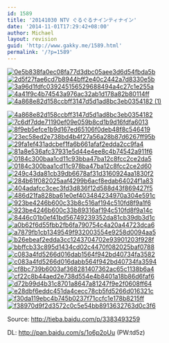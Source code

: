 ```yaml
---
id: 1589
title: '20141030 NTV ぐるぐるナインティナイン'
date: '2014-11-01T17:29:42+08:00'
author: Michael
layout: revision
guid: 'http://www.gakky.me/1589.html'
permalink: '/?p=1589'
---
```


[![0e5b838fa0ec08fa77d3dbc05aee3d6d54fbda5b](http://www.yui-aragaki.org/wp-content/uploads/2014/11/0e5b838fa0ec08fa77d3dbc05aee3d6d54fbda5b.jpg)](http://www.yui-aragaki.org/wp-content/uploads/2014/11/0e5b838fa0ec08fa77d3dbc05aee3d6d54fbda5b.jpg) [![2d5f27fae6cd7b8944bff2e40c2442a7d8330e5b](http://www.yui-aragaki.org/wp-content/uploads/2014/11/2d5f27fae6cd7b8944bff2e40c2442a7d8330e5b.jpg)](http://www.yui-aragaki.org/wp-content/uploads/2014/11/2d5f27fae6cd7b8944bff2e40c2442a7d8330e5b.jpg) [![3a96d1fdfc039245156529688494a4c27c1e255a](http://www.yui-aragaki.org/wp-content/uploads/2014/11/3a96d1fdfc039245156529688494a4c27c1e255a.jpg)](http://www.yui-aragaki.org/wp-content/uploads/2014/11/3a96d1fdfc039245156529688494a4c27c1e255a.jpg) [![4a41f9c4b74543a976ac32ab1d178a82b80114ff](http://www.yui-aragaki.org/wp-content/uploads/2014/11/4a41f9c4b74543a976ac32ab1d178a82b80114ff.jpg)](http://www.yui-aragaki.org/wp-content/uploads/2014/11/4a41f9c4b74543a976ac32ab1d178a82b80114ff.jpg) [![4a868e82d158ccbff3147d5d1ad8bc3eb0354182 (1)](http://www.yui-aragaki.org/wp-content/uploads/2014/11/4a868e82d158ccbff3147d5d1ad8bc3eb0354182-1.jpg)](http://www.yui-aragaki.org/wp-content/uploads/2014/11/4a868e82d158ccbff3147d5d1ad8bc3eb0354182-1.jpg)

[![4a868e82d158ccbff3147d5d1ad8bc3eb0354182](http://www.yui-aragaki.org/wp-content/uploads/2014/11/4a868e82d158ccbff3147d5d1ad8bc3eb0354182.jpg)](http://www.yui-aragaki.org/wp-content/uploads/2014/11/4a868e82d158ccbff3147d5d1ad8bc3eb0354182.jpg) [![7c6df7dde71190ef09e059b8cd1b9d16fdfa6013](http://www.yui-aragaki.org/wp-content/uploads/2014/11/7c6df7dde71190ef09e059b8cd1b9d16fdfa6013.jpg)](http://www.yui-aragaki.org/wp-content/uploads/2014/11/7c6df7dde71190ef09e059b8cd1b9d16fdfa6013.jpg) [![8f9eb5efce1b9d167ed65106f0deb48f8c546419](http://www.yui-aragaki.org/wp-content/uploads/2014/11/8f9eb5efce1b9d167ed65106f0deb48f8c546419.jpg)](http://www.yui-aragaki.org/wp-content/uploads/2014/11/8f9eb5efce1b9d167ed65106f0deb48f8c546419.jpg) [![23ec58ed2e738bd4b4f27a56a28b87d6267ff95b](http://www.yui-aragaki.org/wp-content/uploads/2014/11/23ec58ed2e738bd4b4f27a56a28b87d6267ff95b.jpg)](http://www.yui-aragaki.org/wp-content/uploads/2014/11/23ec58ed2e738bd4b4f27a56a28b87d6267ff95b.jpg) [![29fa1ef431adcbef1fa6b661afaf2edda2cc9fa4](http://www.yui-aragaki.org/wp-content/uploads/2014/11/29fa1ef431adcbef1fa6b661afaf2edda2cc9fa4.jpg)](http://www.yui-aragaki.org/wp-content/uploads/2014/11/29fa1ef431adcbef1fa6b661afaf2edda2cc9fa4.jpg) [![81a8e536afc37931e5d44e4ee8c4b74542a911f6](http://www.yui-aragaki.org/wp-content/uploads/2014/11/81a8e536afc37931e5d44e4ee8c4b74542a911f6.jpg)](http://www.yui-aragaki.org/wp-content/uploads/2014/11/81a8e536afc37931e5d44e4ee8c4b74542a911f6.jpg) [![0184c300baa1cd11c93bba47ba12c8fcc2ce2da5](http://www.yui-aragaki.org/wp-content/uploads/2014/11/0184c300baa1cd11c93bba47ba12c8fcc2ce2da5.jpg)](http://www.yui-aragaki.org/wp-content/uploads/2014/11/0184c300baa1cd11c93bba47ba12c8fcc2ce2da5.jpg) [![0184c300baa1cd11c978ba47ba12c8fcc2ce2d60](http://www.yui-aragaki.org/wp-content/uploads/2014/11/0184c300baa1cd11c978ba47ba12c8fcc2ce2d60.jpg)](http://www.yui-aragaki.org/wp-content/uploads/2014/11/0184c300baa1cd11c978ba47ba12c8fcc2ce2d60.jpg) [![249c43da81cb39db6678af31d3160924aa1830f2](http://www.yui-aragaki.org/wp-content/uploads/2014/11/249c43da81cb39db6678af31d3160924aa1830f2.jpg)](http://www.yui-aragaki.org/wp-content/uploads/2014/11/249c43da81cb39db6678af31d3160924aa1830f2.jpg) [![284b61f082025aaf4299b6acf8edab64024f1a83](http://www.yui-aragaki.org/wp-content/uploads/2014/11/284b61f082025aaf4299b6acf8edab64024f1a83.jpg)](http://www.yui-aragaki.org/wp-content/uploads/2014/11/284b61f082025aaf4299b6acf8edab64024f1a83.jpg) [![404adafcc3cec3fd3d836f12d588d43f869427f5](http://www.yui-aragaki.org/wp-content/uploads/2014/11/404adafcc3cec3fd3d836f12d588d43f869427f5.jpg)](http://www.yui-aragaki.org/wp-content/uploads/2014/11/404adafcc3cec3fd3d836f12d588d43f869427f5.jpg) [![486d21fa828ba61e0ef403484234970a304e591c](http://www.yui-aragaki.org/wp-content/uploads/2014/11/486d21fa828ba61e0ef403484234970a304e591c.jpg)](http://www.yui-aragaki.org/wp-content/uploads/2014/11/486d21fa828ba61e0ef403484234970a304e591c.jpg) [![923be4246b600c33b8c516af194c510fd8f9a1f6](http://www.yui-aragaki.org/wp-content/uploads/2014/11/923be4246b600c33b8c516af194c510fd8f9a1f6.jpg)](http://www.yui-aragaki.org/wp-content/uploads/2014/11/923be4246b600c33b8c516af194c510fd8f9a1f6.jpg) [![923be4246b600c33b89316af194c510fd8f9a14c](http://www.yui-aragaki.org/wp-content/uploads/2014/11/923be4246b600c33b89316af194c510fd8f9a14c.jpg)](http://www.yui-aragaki.org/wp-content/uploads/2014/11/923be4246b600c33b89316af194c510fd8f9a14c.jpg) [![8446c01b0ef41bd56749239352da81cb39db3d1c](http://www.yui-aragaki.org/wp-content/uploads/2014/11/8446c01b0ef41bd56749239352da81cb39db3d1c.jpg)](http://www.yui-aragaki.org/wp-content/uploads/2014/11/8446c01b0ef41bd56749239352da81cb39db3d1c.jpg) [![a0b62f6d55fbb2fb6fa790754c4a20a44723dca6](http://www.yui-aragaki.org/wp-content/uploads/2014/11/a0b62f6d55fbb2fb6fa790754c4a20a44723dca6.jpg)](http://www.yui-aragaki.org/wp-content/uploads/2014/11/a0b62f6d55fbb2fb6fa790754c4a20a44723dca6.jpg) [![a7879fb1cb1349549f932003554e9258d0094aa5](http://www.yui-aragaki.org/wp-content/uploads/2014/11/a7879fb1cb1349549f932003554e9258d0094aa5.jpg)](http://www.yui-aragaki.org/wp-content/uploads/2014/11/a7879fb1cb1349549f932003554e9258d0094aa5.jpg) [![b26ebeaf2edda3cc1243704702e93901203f928f](http://www.yui-aragaki.org/wp-content/uploads/2014/11/b26ebeaf2edda3cc1243704702e93901203f928f.jpg)](http://www.yui-aragaki.org/wp-content/uploads/2014/11/b26ebeaf2edda3cc1243704702e93901203f928f.jpg) [![bbffcb33c895d1434cd02c4470f082025baf0788](http://www.yui-aragaki.org/wp-content/uploads/2014/11/bbffcb33c895d1434cd02c4470f082025baf0788.jpg)](http://www.yui-aragaki.org/wp-content/uploads/2014/11/bbffcb33c895d1434cd02c4470f082025baf0788.jpg) [![c083a4fd5266d016dab1564f942bd40734fa3582](http://www.yui-aragaki.org/wp-content/uploads/2014/11/c083a4fd5266d016dab1564f942bd40734fa3582.jpg)](http://www.yui-aragaki.org/wp-content/uploads/2014/11/c083a4fd5266d016dab1564f942bd40734fa3582.jpg) [![c083a4fd5266d016dabb564f942bd40734fa3594](http://www.yui-aragaki.org/wp-content/uploads/2014/11/c083a4fd5266d016dabb564f942bd40734fa3594.jpg)](http://www.yui-aragaki.org/wp-content/uploads/2014/11/c083a4fd5266d016dabb564f942bd40734fa3594.jpg) [![cf8bc739b6003af368281407362ac65c1138b6a4](http://www.yui-aragaki.org/wp-content/uploads/2014/11/cf8bc739b6003af368281407362ac65c1138b6a4.jpg)](http://www.yui-aragaki.org/wp-content/uploads/2014/11/cf8bc739b6003af368281407362ac65c1138b6a4.jpg) [![cf22c8b44aed2e738d554e4b8401a18b86d6faf6](http://www.yui-aragaki.org/wp-content/uploads/2014/11/cf22c8b44aed2e738d554e4b8401a18b86d6faf6.jpg)](http://www.yui-aragaki.org/wp-content/uploads/2014/11/cf22c8b44aed2e738d554e4b8401a18b86d6faf6.jpg) [![d72b99d4b31c8701a8647a81247f9e2f0608ff64](http://www.yui-aragaki.org/wp-content/uploads/2014/11/d72b99d4b31c8701a8647a81247f9e2f0608ff64.jpg)](http://www.yui-aragaki.org/wp-content/uploads/2014/11/d72b99d4b31c8701a8647a81247f9e2f0608ff64.jpg) [![e28dbf6eddc451da4cecc78cb5fd5266d016321c](http://www.yui-aragaki.org/wp-content/uploads/2014/11/e28dbf6eddc451da4cecc78cb5fd5266d016321c.jpg)](http://www.yui-aragaki.org/wp-content/uploads/2014/11/e28dbf6eddc451da4cecc78cb5fd5266d016321c.jpg) [![f30da119ebc4b745b0237f71ccfc1e178b8215ff](http://www.yui-aragaki.org/wp-content/uploads/2014/11/f30da119ebc4b745b0237f71ccfc1e178b8215ff.jpg)](http://www.yui-aragaki.org/wp-content/uploads/2014/11/f30da119ebc4b745b0237f71ccfc1e178b8215ff.jpg) [![f38970d9f2d3572c0c5e54bb8913632763d0c3f6](http://www.yui-aragaki.org/wp-content/uploads/2014/11/f38970d9f2d3572c0c5e54bb8913632763d0c3f6.jpg)](http://www.yui-aragaki.org/wp-content/uploads/2014/11/f38970d9f2d3572c0c5e54bb8913632763d0c3f6.jpg)

Source: <http://tieba.baidu.com/p/3383493259>

DL: <http://pan.baidu.com/s/1o6p2oUu> (PW:td5z)